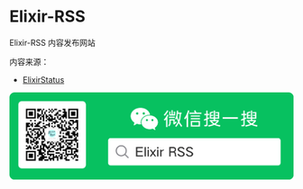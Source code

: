 # Elixir-RSS

Elixir-RSS 内容发布网站

内容来源：
* [ElixirStatus](https://elixirstatus.com/)

![请关注公众号](wechat_qrcode.png)
